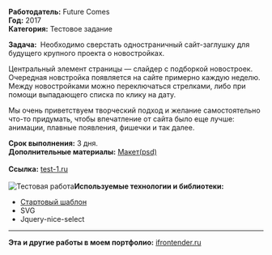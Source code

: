<strong>Работодатель:</strong> Future Comes<br>
<strong>Год:</strong> 2017<br>
<strong>Категория:</strong> Тестовое задание<br>

<strong>Задача: </strong>
Необходимо сверстать одностраничный сайт-заглушку для будущего крупного проекта о новостройках.

Центральный элемент страницы — слайдер с подборкой новостроек. Очередная новстройка появляется на сайте примерно каждую неделю. Между новостройками можно переключаться стрелками, либо при помощи выпадающего списка по клику на дату.

Мы очень приветствуем творческий подход и желание самостоятельно что-то придумать, чтобы впечатление от сайта было еще лучше: анимации, плавные появления, фишечки и так далее.

<strong>Срок выполнения:</strong> 3 дня.<br>
<strong>Дополнительные материалы:</strong> <a href="https://www.dropbox.com/s/q3quaauxvv731pb/futurecomes.psd?dl=0" target="_blank" rel="noopener noreferrer">Макет(psd)</a><br><br>
<strong>Ссылка:</strong> <a href="http://test-1.ifrontender.ru/" target="_blank" rel="noopener noreferrer">test-1.ru</a><br><br>
<img src="http://ifrontender.ru/wp-content/uploads/2017/04/test-1.jpg" alt="Тестовая работа" /><strong>Используемые технологии и библиотеки:
</strong>
- <a href="https://github.com/agragregra/optimizedhtml-start-template" target="_blank" rel="noopener noreferrer">Стартовый шаблон</a>
- SVG
- Jquery-nice-select
<hr>
<strong>Эта и другие работы в моем портфолио:</strong> <a href="http://ifrontender.ru/portfolio/%D1%81ookybook/" target="_blank" rel="noopener noreferrer">ifrontender.ru</a>
